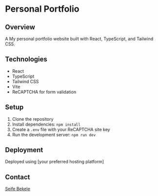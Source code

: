 # Personal Portfolio

## Overview
A My personal portfolio website built with React, TypeScript, and Tailwind CSS.

## Technologies
- React
- TypeScript
- Tailwind CSS
- Vite
- ReCAPTCHA for form validation

## Setup
1. Clone the repository
2. Install dependencies: `npm install`
3. Create a `.env` file with your ReCAPTCHA site key
4. Run the development server: `npm run dev`

## Deployment
Deployed using [your preferred hosting platform]

## Contact
[Seife Bekele](mailto:Seifebekele07@gmail.com)